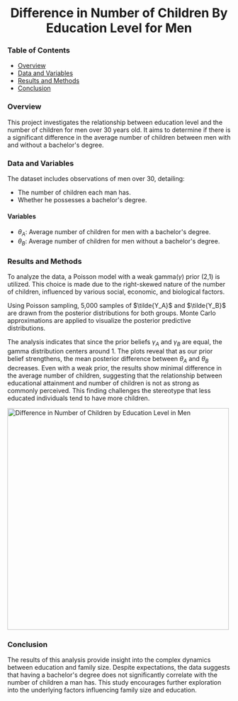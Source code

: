  ## <h1 align="center"> Difference in Number of Children By Education Level for Men 
   
### Table of Contents  
- [Overview](#overview)
- [Data and Variables](#data-and-variables) 
- [Results and Methods](#results-and-methods)  
- [Conclusion](#conclusion)  

### Overview 
This project investigates the relationship between education level and the number of children for men over 30 years old. It aims to determine if there is a significant difference in the average number of children between men with and without a bachelor's degree.
 
### Data and Variables
The dataset includes observations of men over 30, detailing:
- The number of children each man has.
- Whether he possesses a bachelor's degree.

#### Variables
- $\theta_A$: Average number of children for men with a bachelor's degree.
- $\theta_B$: Average number of children for men without a bachelor's degree.

### Results and Methods
To analyze the data, a Poisson model with a weak gamma($\gamma$) prior (2,1) is utilized. This choice is made due to the right-skewed nature of the number of children, influenced by various social, economic, and biological factors.

Using Poisson sampling, 5,000 samples of  $\tilde{Y_A}$ and $\tilde{Y_B}$ are drawn from the posterior distributions for both groups. Monte Carlo approximations are applied to visualize the posterior predictive distributions.

The analysis indicates that since the prior beliefs $\gamma_A$ and $\gamma_B$ are equal, the gamma distribution centers around 1. The plots reveal that as our prior belief strengthens, the mean posterior difference between  $\theta_A$ and  $\theta_B$ decreases. Even with a weak prior, the results show minimal difference in the average number of children, suggesting that the relationship between educational attainment and number of children is not as strong as commonly perceived. This finding challenges the stereotype that less educated individuals tend to have more children.

<img src="https://github.com/RoryQo/R-Difference-in-Number-of-Children-by-Education-Level-in-Men/raw/main/Graph1.jpg" alt="Difference in Number of Children by Education Level in Men" style="width: 500px;" />


### Conclusion
The results of this analysis provide insight into the complex dynamics between education and family size. Despite expectations, the data suggests that having a bachelor's degree does not significantly correlate with the number of children a man has. This study encourages further exploration into the underlying factors influencing family size and education.
